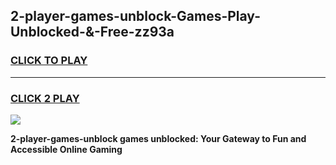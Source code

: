 
## 2-player-games-unblock-Games-Play-Unblocked-&-Free-zz93a
<h3>
<a href="https://premium76.site?title=2-player-games-unblock&ref=24A">CLICK TO PLAY</a></h3>
<hr>

<h3>
<a href="https://premium76.site?title=2-player-games-unblock&ref=24A">CLICK 2 PLAY</a>
  
</h3>

<a href="https://premium76.site?title=2-player-games-unblock&ref=24A"><img src="https://clearcache.store/games.png"></a>


**2-player-games-unblock games unblocked: Your Gateway to Fun and Accessible Online Gaming**
